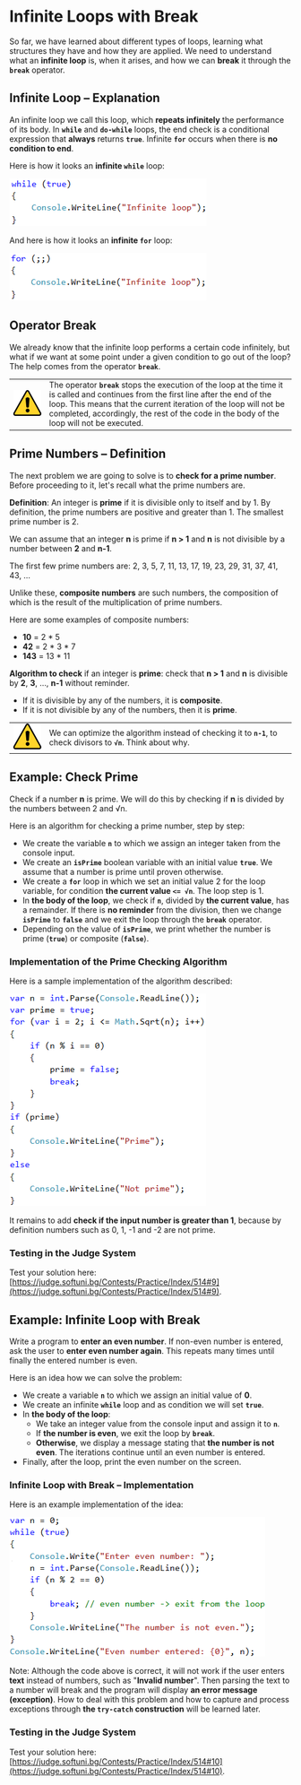 # Infinite Loops with Break

So far, we have learned about different types of loops, learning what structures they have and how they are applied. We need to understand what an **infinite loop** is, when it arises, and how we can **break** it through the **`break`** operator.

## Infinite Loop – Explanation

An infinite loop we call this loop, which **repeats infinitely** the performance of its body. In **`while`** and **`do-while`** loops, the end check is a conditional expression that **always** returns **`true`**. Infinite **`for`** occurs when there is **no condition to end**.

Here is how it looks an **infinite `while`** loop:

![](/assets/chapter-7-images/00.Infinite-while-loop-01.png)

And here is how it looks an **infinite `for`** loop:

![](/assets/chapter-7-images/00.Infinite-for-loop-01.png)

## Operator Break

We already know that the infinite loop performs a certain code infinitely, but what if we want at some point under a given condition to go out of the loop? The help comes from the operator **`break`**.

<table><tr><td><img src="/assets/alert-icon.png" style="max-width:50px" /></td>
<td>The operator <b><code>break</code></b> stops the execution of the loop at the time it is called and continues from the first line after the end of the loop. This means that the current iteration of the loop will not be completed, accordingly, the rest of the code in the body of the loop will not be executed.</td>
</tr></table>

## Prime Numbers – Definition

The next problem we are going to solve is to **check for a prime number**. Before proceeding to it, let's recall what the prime numbers are.

**Definition**: An integer is **prime** if it is divisible only to itself and by 1. By definition, the prime numbers are positive and greater than 1. The smallest prime number is 2.

We can assume that an integer **n** is prime if **n > 1** and **n** is not divisible by a number between **2** and **n-1**.

The first few prime numbers are: 2, 3, 5, 7, 11, 13, 17, 19, 23, 29, 31, 37, 41, 43, …

Unlike these, **composite numbers** are such numbers, the composition of which is the result of the multiplication of prime numbers.

Here are some examples of composite numbers:

* **10** = 2 * 5
* **42** = 2 * 3 * 7
* **143** = 13 * 11

**Algorithm to check** if an integer is **prime**: check that **n > 1** and **n** is divisible by **2**, **3**,  …, **n-1** without reminder.
   * If it is divisible by any of the numbers, it is **composite**.
   * If it is not divisible by any of the numbers, then it is **prime**.

<table><tr><td><img src="/assets/alert-icon.png" style="max-width:50px" /></td>
<td>We can optimize the algorithm instead of checking it to <code><strong>n-1</strong></code>, to check divisors to <code><strong>√n</strong></code>. Think about why.</td>
</tr></table>

## Example: Check Prime

Check if a number **n** is prime. We will do this by checking if **n** is divided by the numbers between 2 and √n.

Here is an algorithm for checking a prime number, step by step:

   * We create the variable **`n`** to which we assign an integer taken from the console input.
   * We create an **`isPrime`** boolean variable with an initial value **`true`**. We assume that a number is prime until proven otherwise.
   * We create a **`for`** loop in which we set an initial value 2 for the loop variable, for condition **the current value `<= √n`**. The loop step is 1.
   * In **the body of the loop**, we check if **`n`**, divided by **the current value**, has a remainder. If there is **no reminder** from the division, then we change **`isPrime`** to **`false`** and we exit the loop through the **`break`** operator.
   * Depending on the value of **`isPrime`**, we print whether the number is prime (**`true`**) or composite (**`false`**).

### Implementation of the Prime Checking Algorithm

Here is a sample implementation of the algorithm described:

![](/assets/chapter-7-images/10.Check-if-prime-01.png)

It remains to add **check if the input number is greater than 1**, because by definition numbers such as 0, 1, -1 and -2 are not prime.

### Testing in the Judge System

Test your solution here: [https://judge.softuni.bg/Contests/Practice/Index/514#9](https://judge.softuni.bg/Contests/Practice/Index/514#9).

## Example: Infinite Loop with Break

Write a program to **enter an even number**. If non-even number is entered, ask the user to **enter even number again**. This repeats many times until finally the entered number is even.

Here is an idea how we can solve the problem:

   * We create a variable **`n`** to which we assign an initial value of **0**.
   * We create an infinite **`while`** loop and as condition we will set **`true`**.
   * In **the body of the loop**:
      * We take an integer value from the console input and assign it to **`n`**.
      * If **the number is even**, we exit the loop by **`break`**.
      * **Otherwise**, we display a message stating that **the number is not even**. The iterations continue until an even number is entered.
   * Finally, after the loop, print the even number on the screen.

### Infinite Loop with Break – Implementation

Here is an example implementation of the idea:

![](/assets/chapter-7-images/00.Break-in-infinite-loop-01.png)

Note: Although the code above is correct, it will not work if the user enters **text** instead of numbers, such as "**Invalid number**". Then parsing the text to a number will break and the program will display **an error message (exception)**. How to deal with this problem and how to capture and process exceptions through **the `try-catch` construction** will be learned later.

### Testing in the Judge System

Test your solution here: [https://judge.softuni.bg/Contests/Practice/Index/514#10](https://judge.softuni.bg/Contests/Practice/Index/514#10).
